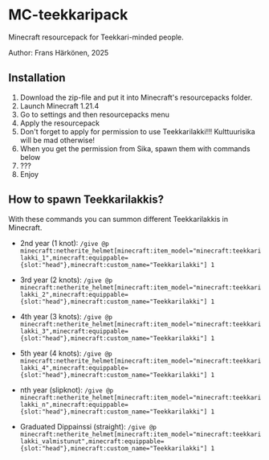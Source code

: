 # MC-teekkaripack
Minecraft resourcepack for Teekkari-minded people.

Author: Frans Härkönen, 2025

## Installation
1. Download the zip-file and put it into Minecraft's resourcepacks folder.
2. Launch Minecraft 1.21.4
3. Go to settings and then resourcepacks menu
4. Apply the resourcepack
6. Don't forget to apply for permission to use Teekkarilakki!!! Kulttuurisika will be mad otherwise!
5. When you get the permission from Sika, spawn them with commands below
5. ???
6. Enjoy

## How to spawn Teekkarilakkis?
With these commands you can summon different Teekkarilakkis in Minecraft.

- 2nd year (1 knot):
`/give @p minecraft:netherite_helmet[minecraft:item_model="minecraft:teekkarilakki_1",minecraft:equippable={slot:"head"},minecraft:custom_name="Teekkarilakki"] 1`

- 3rd year (2 knots):
`/give @p minecraft:netherite_helmet[minecraft:item_model="minecraft:teekkarilakki_2",minecraft:equippable={slot:"head"},minecraft:custom_name="Teekkarilakki"] 1`

- 4th year (3 knots):
`/give @p minecraft:netherite_helmet[minecraft:item_model="minecraft:teekkarilakki_3",minecraft:equippable={slot:"head"},minecraft:custom_name="Teekkarilakki"] 1`

- 5th year (4 knots):
`/give @p minecraft:netherite_helmet[minecraft:item_model="minecraft:teekkarilakki_4",minecraft:equippable={slot:"head"},minecraft:custom_name="Teekkarilakki"] 1`

- nth year (slipknot):
`/give @p minecraft:netherite_helmet[minecraft:item_model="minecraft:teekkarilakki_n",minecraft:equippable={slot:"head"},minecraft:custom_name="Teekkarilakki"] 1`

- Graduated Dippainssi (straight):
`/give @p minecraft:netherite_helmet[minecraft:item_model="minecraft:teekkarilakki_valmistunut",minecraft:equippable={slot:"head"},minecraft:custom_name="Teekkarilakki"] 1`
